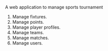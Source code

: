 A web application to manage sports tournament
1. Manage fixtures.
2. Manage points.
3. Manage player profiles. 
4. Manage teams.
5. Manage matches.
6. Manage users.